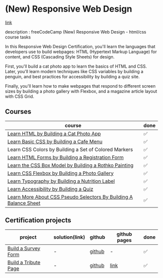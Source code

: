 # (New) Responsive Web Design

[link](https://www.freecodecamp.org/learn/2022/responsive-web-design/)

description : freeCodeCamp (New) Responsive Web Design - html/css course tasks

In this Responsive Web Design Certification, you'll learn the languages that developers use to build webpages: HTML (Hypertext Markup Language) for content, and CSS (Cascading Style Sheets) for design.

First, you'll build a cat photo app to learn the basics of HTML and CSS. Later, you'll learn modern techniques like CSS variables by building a penguin, and best practices for accessibility by building a quiz site.

Finally, you'll learn how to make webpages that respond to different screen sizes by building a photo gallery with Flexbox, and a magazine article layout with CSS Grid.

## Courses
| course | done |
| --- | --- |
| [Learn HTML by Building a Cat Photo App](https://www.freecodecamp.org/learn/2022/responsive-web-design/learn-html-by-building-a-cat-photo-app/) | ✅ |
| [Learn Basic CSS by Building a Cafe Menu](https://www.freecodecamp.org/learn/2022/responsive-web-design/learn-basic-css-by-building-a-cafe-menu/) | ✅ |
| Learn CSS Colors by Building a Set of Colored Markers | ✅ |
| [Learn HTML Forms by Building a Registration Form](https://www.freecodecamp.org/learn/2022/responsive-web-design/learn-html-forms-by-building-a-registration-form/) | ✅ |
| [Learn the CSS Box Model by Building a Rothko Painting](https://www.freecodecamp.org/learn/2022/responsive-web-design/learn-the-css-box-model-by-building-a-rothko-painting/) | ✅ |
| [Learn CSS Flexbox by Building a Photo Gallery](https://www.freecodecamp.org/learn/2022/responsive-web-design/learn-css-flexbox-by-building-a-photo-gallery/) | ✅ |
| [Learn Typography by Building a Nutrition Label](https://www.freecodecamp.org/learn/2022/responsive-web-design/learn-typography-by-building-a-nutrition-label/) | ✅ |
| [Learn Accessibility by Building a Quiz](https://www.freecodecamp.org/learn/2022/responsive-web-design/learn-accessibility-by-building-a-quiz/) | ✅ |
| [Learn More About CSS Pseudo Selectors By Building A Balance Sheet](https://www.freecodecamp.org/learn/2022/responsive-web-design/learn-more-about-css-pseudo-selectors-by-building-a-balance-sheet/) | ✅ |


## Certification projects
| project | solution(link) | github | github pages | done |
| --- | --- | --- | --- | --- |
| [Build a Survey Form](https://www.freecodecamp.org/learn/2022/responsive-web-design/build-a-survey-form-project/build-a-survey-form) | - | [github](https://github.com/DreasWeiss/fccBuildASurveyForm) | - | ✅ |
| [Build a Tribute Page](https://www.freecodecamp.org/learn/2022/responsive-web-design/build-a-tribute-page-project/build-a-tribute-page) | - | [github](https://github.com/DreasWeiss/fccTributePage) | [link](https://dreasweiss.github.io/fccTributePage/) | ✅ |